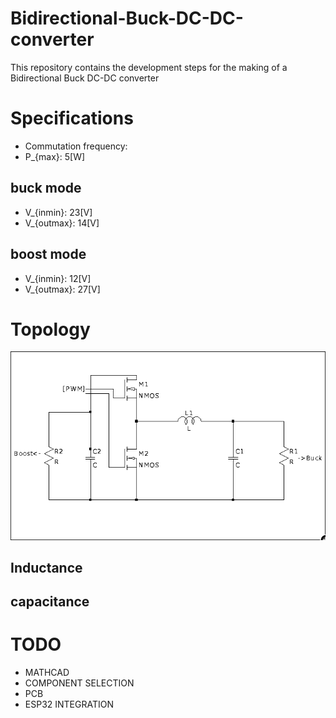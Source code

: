 # Bidirectional-Buck-DC-DC-converter
This repository contains the development steps for the making of a Bidirectional Buck DC-DC converter

# Specifications
- Commutation frequency:
- P_{max}: 5[W]
## buck mode
- V_{inmin}: 23[V]
- V_{outmax}: 14[V]
## boost mode
- V_{inmin}: 12[V]
- V_{outmax}: 27[V]
# Topology

![Topology](pics/topology.png)

## Inductance
## capacitance
# TODO
- MATHCAD
- COMPONENT SELECTION
- PCB
- ESP32 INTEGRATION 
